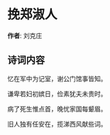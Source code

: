 # 挽郑淑人

**作者**: 刘克庄

## 诗词内容

忆在军中为记室，谢公门馆事皆知。

谦卑若妇初嫔日，俭素犹夫未贵时。

病了死生惟点首，晚忧家国每颦眉。

旧人独有任安在，揽涕西风献些词。

